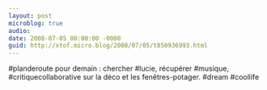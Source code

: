 ```yaml
---
layout: post
microblog: true
audio: 
date: 2008-07-05 00:00:00 -0000
guid: http://xtof.micro.blog/2008/07/05/t850936993.html
---
```

#planderoute pour demain : chercher #lucie, récupérer #musique, #critiquecollaborative sur la déco et les fenêtres-potager. #dream #coollife
